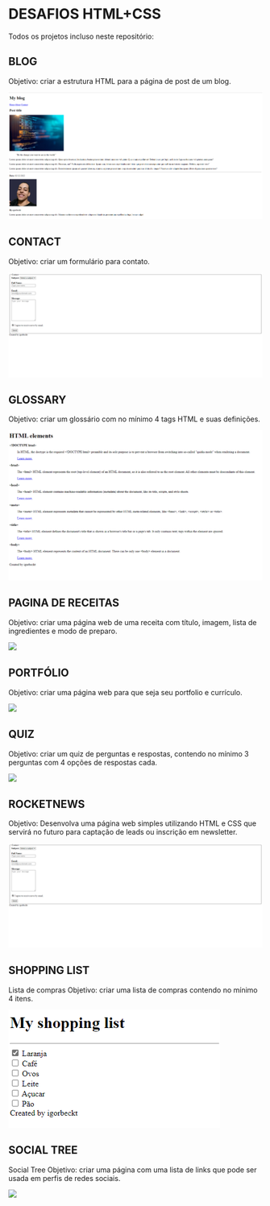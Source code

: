 # DESAFIOS HTML+CSS

Todos os projetos incluso neste repositório:

## BLOG
Objetivo: criar a estrutura HTML para a página de post de um blog.

<img src="https://github.com/igorbeckt/Desafio-HTML/raw/master/Blog/assets/pronto.png?raw=true">

## CONTACT
Objetivo: criar um formulário para contato.

<img src="https://github.com/igorbeckt/Desafio-HTML/blob/master/Contact/assets/pronto.png?raw=true">

## GLOSSARY
Objetivo: criar um glossário com no mínimo 4 tags HTML e suas definições.

<img src="https://github.com/igorbeckt/Desafio-HTML/blob/master/Glossary/assets/pronto.png?raw=true">


## PAGINA DE RECEITAS
Objetivo: criar uma página web de uma receita com título, imagem, lista de ingredientes e modo de preparo.

<img src="https://github.com/igorbeckt/Desafios-HTML-CSS/blob/master/PaginadeReceitas/assets/pronto.png?raw=true">

## PORTFÓLIO
Objetivo: criar uma página web para que seja seu portfolio e currículo.

<img src="https://github.com/igorbeckt/portfolio-curriculo/raw/master/assets/curriculo.png?raw=true">

## QUIZ
Objetivo: criar um quiz de perguntas e respostas, contendo no mínimo 3 perguntas com 4 opções de respostas cada.

<img src="https://github.com/igorbeckt/RocketNews/raw/master/assets/pronto.png?raw=true">

## ROCKETNEWS
Objetivo: Desenvolva uma página web simples utilizando HTML e CSS que servirá no futuro para captação de leads ou inscrição em newsletter.

<img src="https://github.com/igorbeckt/Desafio-HTML/blob/master/Contact/assets/pronto.png?raw=true">


## SHOPPING LIST
Lista de compras
Objetivo: criar uma lista de compras contendo no mínimo 4 itens.

<img src="https://github.com/igorbeckt/Desafio-HTML/raw/master/Shopping-list/assets/pronto.png?raw=true">

## SOCIAL TREE
Social Tree
Objetivo: criar uma página com uma lista de links que pode ser usada em perfis de redes sociais.

<img src="https://github.com/igorbeckt/social-tree/raw/master/assets/pronto.png?raw=true">
